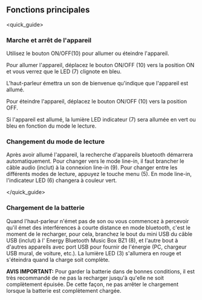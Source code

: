 ## Fonctions principales
<quick_guide>
### Marche et arrêt de l'appareil

Utilisez le bouton ON/OFF(10) pour allumer ou éteindre l'appareil.

Pour allumer l'appareil, déplacez le bouton ON/OFF (10) vers la position ON et vous verrez que le LED (7) clignote en bleu.

L'haut-parleur émettra un son de bienvenue qu'indique que l'appareil est allumé.

Pour éteindre l'appareil, déplacez le bouton ON/OFF (10) vers la position OFF.

Si l'appareil est allumé, la lumière LED indicateur (7) sera allumée en vert ou bleu en fonction du mode le lecture. 

### Changement du mode de lecture

Après avoir allumé l'appareil, la recherche d'appareils bluetooth démarrera automatiquement.  Pour changer vers le mode line-in, il faut brancher le câble audio (inclut) à la connexion line-in (9). Pour changer entre les différents modes de lecture, appuyez le touche menu (5). En mode line-in, l'indicateur LED (6) changera à couleur vert. 

</quick_guide>

### Chargement de la batterie

Quand l'haut-parleur n'émet pas de son ou vous commencez à percevoir qu'il émet des interférences à courte distance en mode bluetooth, c'est le moment de le recharger, pour cela, branchez le bout du mini USB du câble USB (inclut) à l' Energy Bluetooth Music Box BZ1 (8), et l'autre bout à d'autres appareils avec port USB pour fournir de l'énergie (PC, chargeur USB mural, de voiture, etc.). La lumière LED (3) s'allumera en rouge et s'éteindra quand la charge soit complète.

**AVIS IMPORTANT:** Pour garder la batterie dans de bonnes conditions, il est très recommandé de ne pas la recharger jusqu'à qu'elle ne soit complètement épuisée. De cette façon, ne pas arrêter le chargement lorsque la batterie est complètement chargée.
